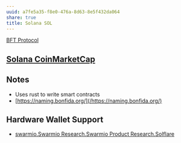 ```yaml
---
uuid: a7fe5a35-f8e0-476a-8d63-8e5f432da064
share: true
title: Solana SOL
---
```

[BFT Protocol](/fc164921-dd59-411b-987a-2984b5603be7)

## [Solana  CoinMarketCap](https://coinmarketcap.com/currencies/solana/)

## Notes

* Uses rust to write smart contracts
* [https://naming.bonfida.org/](/https://naming.bonfida.org/)

## Hardware Wallet Support

* [swarmio.Swarmio Research.Swarmio Product Research.Solflare](/Solflare)